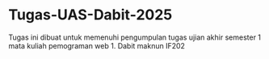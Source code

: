 # Tugas-UAS-Dabit-2025
Tugas ini dibuat untuk memenuhi pengumpulan tugas ujian akhir semester 1 mata kuliah pemograman web 1. Dabit maknun IF202
